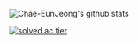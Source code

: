 ![Chae-EunJeong's github stats](https://github-readme-stats.vercel.app/api?username=Chae-EunJeong&show_icons=true&theme=buefy)


[![solved.ac tier](http://mazassumnida.wtf/api/generate_badge?boj=procdso)](https://solved.ac/procdso)

<!---
Chae-EunJeong/Chae-EunJeong is a ✨ special ✨ repository because its `README.md` (this file) appears on your GitHub profile.
You can click the Preview link to take a look at your changes.
--->
